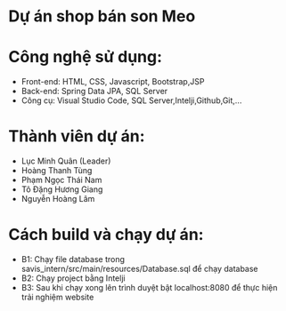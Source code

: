 # Dự án shop bán son Meo
# Công nghệ sử dụng:  
  * Front-end: HTML, CSS, Javascript, Bootstrap,JSP
  * Back-end: Spring Data JPA, SQL Server
  * Công cụ: Visual Studio Code, SQL Server,Intelji,Github,Git,...
# Thành viên dự án:
  - Lục Minh Quân (Leader)
  - Hoàng Thanh Tùng 
  - Phạm Ngọc Thái Nam
  - Tô Đặng Hương Giang
  - Nguyễn Hoàng Lâm
# Cách build và chạy dự án:
  - B1: Chạy file database trong savis_intern/src/main/resources/Database.sql để chạy database
  - B2: Chạy project bằng Intelji
  - B3: Sau khi chạy xong lên trình duyệt bật localhost:8080 để thực hiện trải nghiệm website
